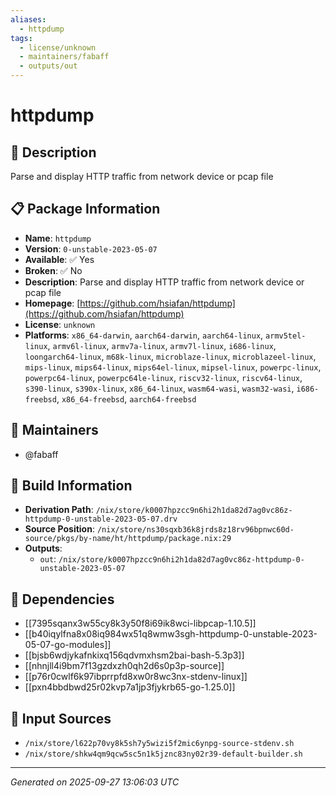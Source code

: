 ```yaml
---
aliases:
  - httpdump
tags:
  - license/unknown
  - maintainers/fabaff
  - outputs/out
---
```


# httpdump

## 📝 Description

Parse and display HTTP traffic from network device or pcap file

## 📋 Package Information

- **Name**: `httpdump`
- **Version**: `0-unstable-2023-05-07`
- **Available**: ✅ Yes
- **Broken**: ✅ No
- **Description**: Parse and display HTTP traffic from network device or pcap file
- **Homepage**: [https://github.com/hsiafan/httpdump](https://github.com/hsiafan/httpdump)
- **License**: `unknown`
- **Platforms**: `x86_64-darwin`, `aarch64-darwin`, `aarch64-linux`, `armv5tel-linux`, `armv6l-linux`, `armv7a-linux`, `armv7l-linux`, `i686-linux`, `loongarch64-linux`, `m68k-linux`, `microblaze-linux`, `microblazeel-linux`, `mips-linux`, `mips64-linux`, `mips64el-linux`, `mipsel-linux`, `powerpc-linux`, `powerpc64-linux`, `powerpc64le-linux`, `riscv32-linux`, `riscv64-linux`, `s390-linux`, `s390x-linux`, `x86_64-linux`, `wasm64-wasi`, `wasm32-wasi`, `i686-freebsd`, `x86_64-freebsd`, `aarch64-freebsd`
## 👥 Maintainers

- @fabaff


## 🔧 Build Information

- **Derivation Path**: `/nix/store/k0007hpzcc9n6hi2h1da82d7ag0vc86z-httpdump-0-unstable-2023-05-07.drv`
- **Source Position**: `/nix/store/ns30sqxb36k8jrds8z18rv96bpnwc60d-source/pkgs/by-name/ht/httpdump/package.nix:29`
- **Outputs**:
  - `out`:  `/nix/store/k0007hpzcc9n6hi2h1da82d7ag0vc86z-httpdump-0-unstable-2023-05-07`

## 🔗 Dependencies

- [[7395sqanx3w55cy8k3y50f8i69ik8wci-libpcap-1.10.5]]
- [[b40iqylfna8x08iq984wx51q8wmw3sgh-httpdump-0-unstable-2023-05-07-go-modules]]
- [[bjsb6wdjykafnkixq156qdvmxhsm2bai-bash-5.3p3]]
- [[nhnjll4i9bm7f13gzdxzh0qh2d6s0p3p-source]]
- [[p76r0cwlf6k97ibprrpfd8xw0r8wc3nx-stdenv-linux]]
- [[pxn4bbdbwd25r02kvp7a1jp3fjykrb65-go-1.25.0]]

## 📁 Input Sources

- `/nix/store/l622p70vy8k5sh7y5wizi5f2mic6ynpg-source-stdenv.sh`
- `/nix/store/shkw4qm9qcw5sc5n1k5jznc83ny02r39-default-builder.sh`

---
*Generated on 2025-09-27 13:06:03 UTC*
